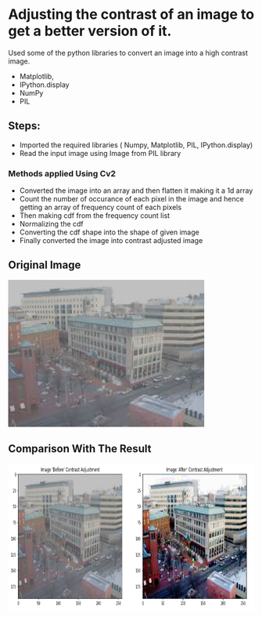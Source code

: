 
# Adjusting the contrast of an image to get a better version of it.

Used some of the python libraries to convert an image into a high contrast image.
* Matplotlib,
* IPython.display
* NumPy
* PIL

## Steps:
* Imported the required libraries ( Numpy, Matplotlib, PIL, IPython.display)
* Read the input image using Image from PIL library

### Methods applied Using Cv2
* Converted the image into an array and then flatten it making it a 1d array
* Count the number of occurance of each pixel in the image and hence getting an array of frequency count of each pixels
* Then making cdf from the frequency count list 
* Normalizing the cdf
* Converting the cdf shape into the shape of given image
* Finally converted the image into contrast adjusted image


## Original Image
<img src="Images/Original_image.jpg" height="300px">

## Comparison With The Result 
<img src="Images/Result.jpg" height="300px">
